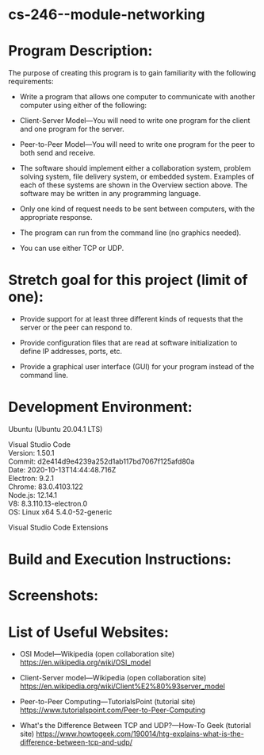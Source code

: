 # cs-246--module-networking

# Program Description: 

The purpose of creating this program is to gain familiarity with the following\
requirements:

- Write a program that allows one computer to communicate with another computer using either of the following:

- Client-Server Model—You will need to write one program for the client and one program for the server.

- Peer-to-Peer Model—You will need to write one program for the peer to both send and receive.

- The software should implement either a collaboration system, problem solving system, file delivery system, or embedded system. Examples of each of these systems are shown in the Overview section above. The software may be written in any programming language.

- Only one kind of request needs to be sent between computers, with the appropriate response.

- The program can run from the command line (no graphics needed).

- You can use either TCP or UDP.



# Stretch goal for this project (limit of one): 

- Provide support for at least three different kinds of requests that the server or the peer can respond to.

- Provide configuration files that are read at software initialization to define IP addresses, ports, etc.

- Provide a graphical user interface (GUI) for your program instead of the command line.

# Development Environment: 

Ubuntu (Ubuntu 20.04.1 LTS) 

Visual Studio Code\
Version: 1.50.1\
Commit: d2e414d9e4239a252d1ab117bd7067f125afd80a\
Date: 2020-10-13T14:44:48.716Z\
Electron: 9.2.1\
Chrome: 83.0.4103.122\
Node.js: 12.14.1\
V8: 8.3.110.13-electron.0\
OS: Linux x64 5.4.0-52-generic

Visual Studio Code Extensions


# Build and Execution Instructions:


# Screenshots:


# List of Useful Websites:

- OSI Model—Wikipedia (open collaboration site) https://en.wikipedia.org/wiki/OSI_model 

- Client-Server model—Wikipedia (open collaboration site) https://en.wikipedia.org/wiki/Client%E2%80%93server_model 

- Peer-to-Peer Computing—TutorialsPoint (tutorial site) https://www.tutorialspoint.com/Peer-to-Peer-Computing 

- What's the Difference Between TCP and UDP?—How-To Geek (tutorial site) https://www.howtogeek.com/190014/htg-explains-what-is-the-difference-between-tcp-and-udp/ 

